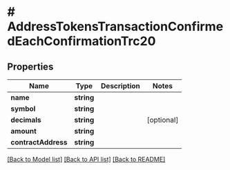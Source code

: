 # # AddressTokensTransactionConfirmedEachConfirmationTrc20

## Properties

Name | Type | Description | Notes
------------ | ------------- | ------------- | -------------
**name** | **string** |  |
**symbol** | **string** |  |
**decimals** | **string** |  | [optional]
**amount** | **string** |  |
**contractAddress** | **string** |  |

[[Back to Model list]](../../README.md#models) [[Back to API list]](../../README.md#endpoints) [[Back to README]](../../README.md)
